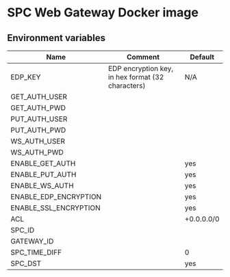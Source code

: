 # SPC Web Gateway Docker image
## Environment variables
| Name  | Comment  | Default  |
|---|---|---|
| EDP_KEY  | EDP encryption key, in hex format (32 characters)  | N/A  |
| GET_AUTH_USER  || |
| GET_AUTH_PWD  || |
| PUT_AUTH_USER |   ||
| PUT_AUTH_PWD  |  ||
| WS_AUTH_USER  | ||
| WS_AUTH_PWD  | ||
| ENABLE_GET_AUTH  || yes|
| ENABLE_PUT_AUTH  || yes|
| ENABLE_WS_AUTH  || yes |
| ENABLE_EDP_ENCRYPTION  || yes |
| ENABLE_SSL_ENCRYPTION  || yes |
| ACL  || +0.0.0.0/0 |
| SPC_ID  |||
| GATEWAY_ID  |||
| SPC_TIME_DIFF || 0 |
| SPC_DST || yes |
